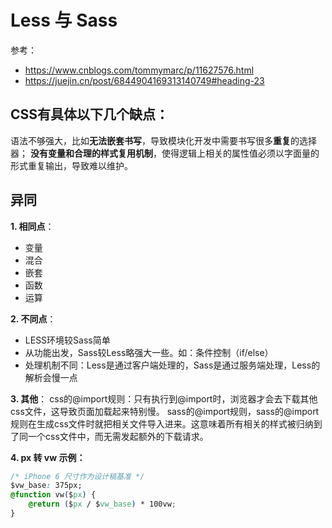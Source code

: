 # Less 与 Sass

参考：
* https://www.cnblogs.com/tommymarc/p/11627576.html
* https://juejin.cn/post/6844904169313140749#heading-23

## CSS有具体以下几个缺点：

语法不够强大，比如**无法嵌套书写**，导致模块化开发中需要书写很多**重复**的选择器；
**没有变量和合理的样式复用机制**，使得逻辑上相关的属性值必须以字面量的形式重复输出，导致难以维护。


## 异同
**1. 相同点**：
* 变量
* 混合
* 嵌套
* 函数
* 运算

**2. 不同点**：
* LESS环境较Sass简单
* 从功能出发，Sass较Less略强大一些。如：条件控制（if/else）
* 处理机制不同：Less是通过客户端处理的，Sass是通过服务端处理，Less的解析会慢一点

**3. 其他**：
css的@import规则：只有执行到@import时，浏览器才会去下载其他css文件，这导致页面加载起来特别慢。
sass的@import规则，sass的@import规则在生成css文件时就把相关文件导入进来。这意味着所有相关的样式被归纳到了同一个css文件中，而无需发起额外的下载请求。

**4. px 转 vw 示例：**
```css
/* iPhone 6 尺寸作为设计稿基准 */
$vw_base: 375px;
@function vw($px) {
    @return ($px / $vw_base) * 100vw;
}
```